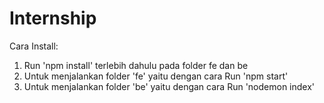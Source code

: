 # Internship

Cara Install:
1. Run 'npm install' terlebih dahulu pada folder fe dan be
2. Untuk menjalankan folder 'fe' yaitu dengan cara Run 'npm start'
3. Untuk menjalankan folder 'be' yaitu dengan cara Run 'nodemon index'
   

